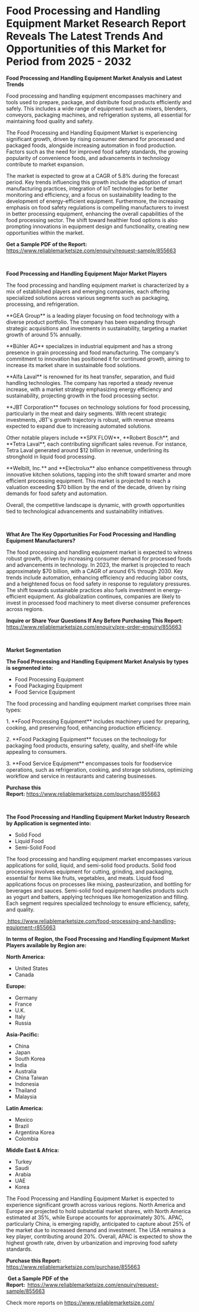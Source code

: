 <p><h1>Food Processing and Handling Equipment Market Research Report Reveals The Latest Trends And Opportunities of this Market for Period from 2025 - 2032</h1></p><p><strong>Food Processing and Handling Equipment Market Analysis and Latest Trends</strong></p>
<p><p>Food processing and handling equipment encompasses machinery and tools used to prepare, package, and distribute food products efficiently and safely. This includes a wide range of equipment such as mixers, blenders, conveyors, packaging machines, and refrigeration systems, all essential for maintaining food quality and safety.</p><p>The Food Processing and Handling Equipment Market is experiencing significant growth, driven by rising consumer demand for processed and packaged foods, alongside increasing automation in food production. Factors such as the need for improved food safety standards, the growing popularity of convenience foods, and advancements in technology contribute to market expansion.</p><p>The market is expected to grow at a CAGR of 5.8% during the forecast period. Key trends influencing this growth include the adoption of smart manufacturing practices, integration of IoT technologies for better monitoring and efficiency, and a focus on sustainability leading to the development of energy-efficient equipment. Furthermore, the increasing emphasis on food safety regulations is compelling manufacturers to invest in better processing equipment, enhancing the overall capabilities of the food processing sector. The shift toward healthier food options is also prompting innovations in equipment design and functionality, creating new opportunities within the market.</p></p>
<p><strong>Get a Sample PDF of the Report:&nbsp;</strong> <a href="https://www.reliablemarketsize.com/enquiry/request-sample/855663?utm_campaign=3198&utm_medium=2&utm_source=Github&utm_content=ia&utm_term=09042025&utm_id=food-processing-and-handling-equipment">https://www.reliablemarketsize.com/enquiry/request-sample/855663</a></p>
<p>&nbsp;</p>
<p><strong>Food Processing and Handling Equipment Major Market Players</strong></p>
<p><p>The food processing and handling equipment market is characterized by a mix of established players and emerging companies, each offering specialized solutions across various segments such as packaging, processing, and refrigeration.</p><p>**GEA Group** is a leading player focusing on food technology with a diverse product portfolio. The company has been expanding through strategic acquisitions and investments in sustainability, targeting a market growth of around 5% annually.</p><p>**Bühler AG** specializes in industrial equipment and has a strong presence in grain processing and food manufacturing. The company's commitment to innovation has positioned it for continued growth, aiming to increase its market share in sustainable food solutions.</p><p>**Alfa Laval** is renowned for its heat transfer, separation, and fluid handling technologies. The company has reported a steady revenue increase, with a market strategy emphasizing energy efficiency and sustainability, projecting growth in the food processing sector.</p><p>**JBT Corporation** focuses on technology solutions for food processing, particularly in the meat and dairy segments. With recent strategic investments, JBT's growth trajectory is robust, with revenue streams expected to expand due to increasing automated solutions.</p><p>Other notable players include **SPX FLOW**, **Robert Bosch**, and **Tetra Laval**, each contributing significant sales revenue. For instance, Tetra Laval generated around $12 billion in revenue, underlining its stronghold in liquid food processing.</p><p>**Welbilt, Inc.** and **Electrolux** also enhance competitiveness through innovative kitchen solutions, tapping into the shift toward smarter and more efficient processing equipment. This market is projected to reach a valuation exceeding $70 billion by the end of the decade, driven by rising demands for food safety and automation. </p><p>Overall, the competitive landscape is dynamic, with growth opportunities tied to technological advancements and sustainability initiatives.</p></p>
<p>&nbsp;</p>
<p><strong>What Are The Key Opportunities For Food Processing and Handling Equipment Manufacturers?</strong></p>
<p><p>The food processing and handling equipment market is expected to witness robust growth, driven by increasing consumer demand for processed foods and advancements in technology. In 2023, the market is projected to reach approximately $70 billion, with a CAGR of around 6% through 2030. Key trends include automation, enhancing efficiency and reducing labor costs, and a heightened focus on food safety in response to regulatory pressures. The shift towards sustainable practices also fuels investment in energy-efficient equipment. As globalization continues, companies are likely to invest in processed food machinery to meet diverse consumer preferences across regions.</p></p>
<p><strong>Inquire or Share Your Questions If Any Before Purchasing This Report:</strong> <a href="https://www.reliablemarketsize.com/enquiry/pre-order-enquiry/855663?utm_campaign=3198&utm_medium=2&utm_source=Github&utm_content=ia&utm_term=09042025&utm_id=food-processing-and-handling-equipment">https://www.reliablemarketsize.com/enquiry/pre-order-enquiry/855663</a></p>
<p>&nbsp;</p>
<p><strong>Market Segmentation</strong></p>
<p><strong>The Food Processing and Handling Equipment Market Analysis by types is segmented into:</strong></p>
<p><ul><li>Food Processing Equipment</li><li>Food Packaging Equipment</li><li>Food Service Equipment</li></ul></p>
<p><p>The food processing and handling equipment market comprises three main types: </p><p>1. **Food Processing Equipment** includes machinery used for preparing, cooking, and preserving food, enhancing production efficiency.</p><p>2. **Food Packaging Equipment** focuses on the technology for packaging food products, ensuring safety, quality, and shelf-life while appealing to consumers.</p><p>3. **Food Service Equipment** encompasses tools for foodservice operations, such as refrigeration, cooking, and storage solutions, optimizing workflow and service in restaurants and catering businesses.</p></p>
<p><strong>Purchase this Report:&nbsp;</strong><a href="https://www.reliablemarketsize.com/purchase/855663?utm_campaign=3198&utm_medium=2&utm_source=Github&utm_content=ia&utm_term=09042025&utm_id=food-processing-and-handling-equipment">https://www.reliablemarketsize.com/purchase/855663</a></p>
<p>&nbsp;</p>
<p><strong>The Food Processing and Handling Equipment Market Industry Research by Application is segmented into:</strong></p>
<p><ul><li>Solid Food</li><li>Liquid Food</li><li>Semi-Solid Food</li></ul></p>
<p><p>The food processing and handling equipment market encompasses various applications for solid, liquid, and semi-solid food products. Solid food processing involves equipment for cutting, grinding, and packaging, essential for items like fruits, vegetables, and meats. Liquid food applications focus on processes like mixing, pasteurization, and bottling for beverages and sauces. Semi-solid food equipment handles products such as yogurt and batters, applying techniques like homogenization and filling. Each segment requires specialized technology to ensure efficiency, safety, and quality.</p></p>
<p><a href="https://www.reliablemarketsize.com/food-processing-and-handling-equipment-r855663?utm_campaign=3198&utm_medium=2&utm_source=Github&utm_content=ia&utm_term=09042025&utm_id=food-processing-and-handling-equipment">&nbsp;https://www.reliablemarketsize.com/food-processing-and-handling-equipment-r855663</a></p>
<p><strong>In terms of Region, the Food Processing and Handling Equipment Market Players available by Region are:</strong></p>
<p>
    <p> <strong> North America: </strong>
        <ul>
            <li>United States</li>
            <li>Canada</li>
        </ul>
        </p> 
    <p> <strong> Europe: </strong>
        <ul>
            <li>Germany</li>
            <li>France</li>
            <li>U.K.</li>
            <li>Italy</li>
            <li>Russia</li>
        </ul>
        </p> 
    <p> <strong> Asia-Pacific: </strong>
        <ul>
            <li>China</li>
            <li>Japan</li>
            <li>South Korea</li>
            <li>India</li>
            <li>Australia</li>
            <li>China Taiwan</li>
            <li>Indonesia</li>
            <li>Thailand</li>
            <li>Malaysia</li>
        </ul>
        </p> 
    <p> <strong> Latin America: </strong>
        <ul>
            <li>Mexico</li>
            <li>Brazil</li>
            <li>Argentina Korea</li>
            <li>Colombia</li>
        </ul>
        </p> 
    <p> <strong> Middle East & Africa: </strong>
        <ul>
            <li>Turkey</li>
            <li>Saudi</li>
            <li>Arabia</li>
            <li>UAE</li>
            <li>Korea</li>
        </ul>
    </p>
    </p>
<p><p>The Food Processing and Handling Equipment Market is expected to experience significant growth across various regions. North America and Europe are projected to hold substantial market shares, with North America estimated at 35%, while Europe accounts for approximately 30%. APAC, particularly China, is emerging rapidly, anticipated to capture about 25% of the market due to increased demand and investment. The USA remains a key player, contributing around 20%. Overall, APAC is expected to show the highest growth rate, driven by urbanization and improving food safety standards.</p></p>
<p><strong>Purchase this Report: </strong><a href="https://www.reliablemarketsize.com/purchase/855663?utm_campaign=3198&utm_medium=2&utm_source=Github&utm_content=ia&utm_term=09042025&utm_id=food-processing-and-handling-equipment">https://www.reliablemarketsize.com/purchase/855663</a></p>
<p>&nbsp;<strong>Get a Sample PDF of the Report:&nbsp;&nbsp;</strong><a href="https://www.reliablemarketsize.com/enquiry/request-sample/855663?utm_campaign=3198&utm_medium=2&utm_source=Github&utm_content=ia&utm_term=09042025&utm_id=food-processing-and-handling-equipment">https://www.reliablemarketsize.com/enquiry/request-sample/855663</a></p>
<p><strong></strong></p>
<p>Check more reports on <a href="https://www.reliablemarketsize.com/?utm_campaign=3198&utm_medium=2&utm_source=Github&utm_content=ia&utm_term=09042025&utm_id=food-processing-and-handling-equipment">https://www.reliablemarketsize.com/</a></p>
